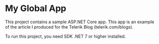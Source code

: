 # My Global App
This project contains a sample ASP.NET Core app. 
This app is an example of the article I produced for the Telerik Blog (telerik.com/blogs).

To run this project, you need SDK .NET 7 or higher installed.
